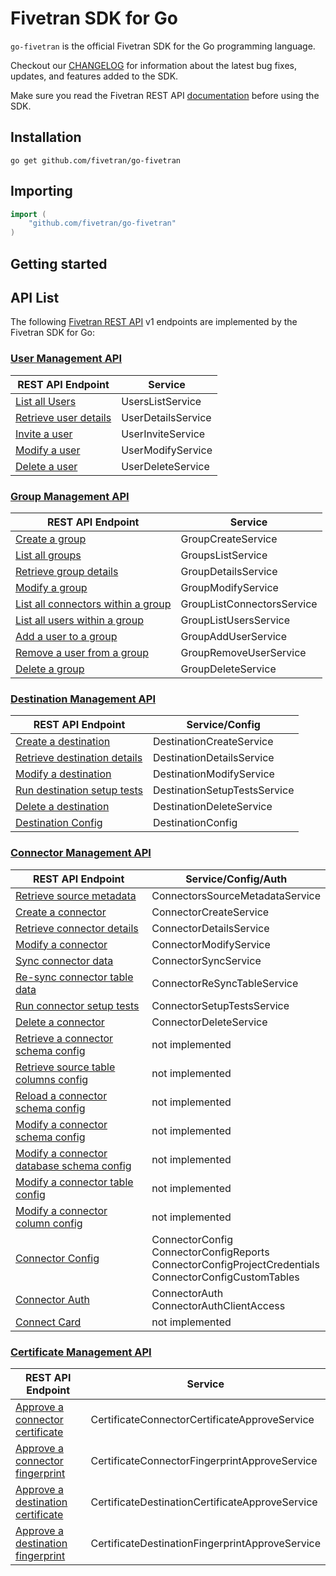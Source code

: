 # Fivetran SDK for Go

`go-fivetran` is the official Fivetran SDK for the Go programming language.

Checkout our [CHANGELOG](CHANGELOG.md) for information about the latest bug fixes, updates, and features added to the SDK. 

Make sure you read the Fivetran REST API [documentation](https://fivetran.com/docs/rest-api) before using the SDK.

## Installation

```
go get github.com/fivetran/go-fivetran
```

## Importing

```go
import (
    "github.com/fivetran/go-fivetran"
)
```

## Getting started



## API List

The following [Fivetran REST API](https://fivetran.com/docs/rest-api) v1 endpoints are implemented by the Fivetran SDK for Go: 

### [User Management API](https://fivetran.com/docs/rest-api/users)

REST API Endpoint | Service
--- | ---
[List all Users](https://fivetran.com/docs/rest-api/users#listallusers) | UsersListService
[Retrieve user details](https://fivetran.com/docs/rest-api/users#retrieveuserdetails) | UserDetailsService
[Invite a user](https://fivetran.com/docs/rest-api/users#inviteauser) | UserInviteService 
[Modify a user](https://fivetran.com/docs/rest-api/users#modifyauser) | UserModifyService
[Delete a user](https://fivetran.com/docs/rest-api/users#deleteauser) | UserDeleteService

### [Group Management API](https://fivetran.com/docs/rest-api/groups)

REST API Endpoint | Service
--- | ---
[Create a group](https://fivetran.com/docs/rest-api/groups#createagroup) | GroupCreateService
[List all groups](https://fivetran.com/docs/rest-api/groups#listallgroups) | GroupsListService
[Retrieve group details](https://fivetran.com/docs/rest-api/groups#retrievegroupdetails) | GroupDetailsService
[Modify a group](https://fivetran.com/docs/rest-api/groups#modifyagroup) | GroupModifyService
[List all connectors within a group](https://fivetran.com/docs/rest-api/groups#listallconnectorswithinagroup) | GroupListConnectorsService
[List all users within a group](https://fivetran.com/docs/rest-api/groups#listalluserswithinagroup) | GroupListUsersService
[Add a user to a group](https://fivetran.com/docs/rest-api/groups#addausertoagroup) | GroupAddUserService
[Remove a user from a group](https://fivetran.com/docs/rest-api/groups#removeauserfromagroup) | GroupRemoveUserService
[Delete a group](https://fivetran.com/docs/rest-api/groups#deleteagroup) | GroupDeleteService

### [Destination Management API](https://fivetran.com/docs/rest-api/destinations)

REST API Endpoint | Service/Config
--- | ---
[Create a destination](https://fivetran.com/docs/rest-api/destinations#createadestination) | DestinationCreateService
[Retrieve destination details](https://fivetran.com/docs/rest-api/destinations#retrievedestinationdetails) | DestinationDetailsService
[Modify a destination](https://fivetran.com/docs/rest-api/destinations#modifyadestination) | DestinationModifyService
[Run destination setup tests](https://fivetran.com/docs/rest-api/destinations#rundestinationsetuptests) | DestinationSetupTestsService
[Delete a destination](https://fivetran.com/docs/rest-api/destinations#deleteadestination) | DestinationDeleteService
[Destination Config](https://fivetran.com/docs/rest-api/destinations/config) | DestinationConfig 

### [Connector Management API](https://fivetran.com/docs/rest-api/connectors)

REST API Endpoint | Service/Config/Auth
--- | ---
[Retrieve source metadata](https://fivetran.com/docs/rest-api/connectors#retrievesourcemetadata) | ConnectorsSourceMetadataService
[Create a connector](https://fivetran.com/docs/rest-api/connectors#createaconnector) | ConnectorCreateService
[Retrieve connector details](https://fivetran.com/docs/rest-api/connectors#retrieveconnectordetails) | ConnectorDetailsService
[Modify a connector](https://fivetran.com/docs/rest-api/connectors#modifyaconnector) | ConnectorModifyService
[Sync connector data](https://fivetran.com/docs/rest-api/connectors#syncconnectordata) | ConnectorSyncService
[Re-sync connector table data](https://fivetran.com/docs/rest-api/connectors#resyncconnectortabledata) | ConnectorReSyncTableService
[Run connector setup tests](https://fivetran.com/docs/rest-api/connectors#runconnectorsetuptests) | ConnectorSetupTestsService
[Delete a connector](https://fivetran.com/docs/rest-api/connectors#deleteaconnector) | ConnectorDeleteService
[Retrieve a connector schema config](https://fivetran.com/docs/rest-api/connectors#retrieveaconnectorschemaconfig) | not implemented
[Retrieve source table columns config](https://fivetran.com/docs/rest-api/connectors#retrievesourcetablecolumnsconfig) | not implemented
[Reload a connector schema config](https://fivetran.com/docs/rest-api/connectors#reloadaconnectorschemaconfig) | not implemented
[Modify a connector schema config](https://fivetran.com/docs/rest-api/connectors#modifyaconnectorschemaconfig) | not implemented
[Modify a connector database schema config](https://fivetran.com/docs/rest-api/connectors#modifyaconnectordatabaseschemaconfig) | not implemented
[Modify a connector table config](https://fivetran.com/docs/rest-api/connectors#modifyaconnectortableconfig) | not implemented
[Modify a connector column config](https://fivetran.com/docs/rest-api/connectors#modifyaconnectorcolumnconfig) | not implemented
[Connector Config](https://fivetran.com/docs/rest-api/connectors/config) | ConnectorConfig<br> ConnectorConfigReports<br> ConnectorConfigProjectCredentials<br> ConnectorConfigCustomTables
[Connector Auth](https://fivetran.com/docs/rest-api/connectors) | ConnectorAuth<br> ConnectorAuthClientAccess
[Connect Card](https://fivetran.com/docs/rest-api/connectors/connect-card) | not implemented

### [Certificate Management API](https://fivetran.com/docs/rest-api/certificates)
REST API Endpoint | Service
--- | ---
[Approve a connector certificate](https://fivetran.com/docs/rest-api/certificates#approveaconnectorcertificate) | CertificateConnectorCertificateApproveService
[Approve a connector fingerprint](https://fivetran.com/docs/rest-api/certificates#approveaconnectorfingerprint) | CertificateConnectorFingerprintApproveService
[Approve a destination certificate](https://fivetran.com/docs/rest-api/certificates#approveadestinationcertificate) | CertificateDestinationCertificateApproveService
[Approve a destination fingerprint](https://fivetran.com/docs/rest-api/certificates#approveadestinationfingerprint) | CertificateDestinationFingerprintApproveService
